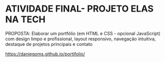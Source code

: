 # ATIVIDADE FINAL- PROJETO ELAS NA TECH 
PROPOSTA: Elaborar um portfólio (em HTML e CSS - opcional JavaScript) com design limpo e profissional, layout responsivo, navegação intuitiva, destaque de projetos principais e contato

https://daniegoms.github.io/portifolio/
